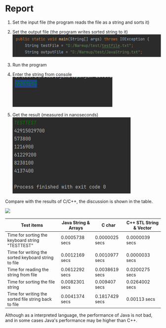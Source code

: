 # Report

1. Set the input file (the program reads the file as a string and sorts it)
2. Set the output file (the program writes sorted string to it)
   ![image-20220702212209771](./imgs/image-20220702212209771.png)
3. Run the program
4. Enter the string from console
   ![image-20220702212328200](./imgs/image-20220702212328200.png)

5. Get the result (measured in nanoseconds)
   ![image-20220702212413215](./imgs/image-20220702212413215.png)

Compare with the results of C/C++, the discussion is shown in the table.

![](./img/20220418220718.png)

| Test items                                           | Java String & Arrays | C char         | C++ STL String & Vector |
| ---------------------------------------------------- | -------------------- | -------------- | ----------------------- |
| Time for sorting the keyboard string "TESTTEST"      | 0.0005738 secs       | 0.0000025 secs | 0.0000039 secs          |
| Time for writing the sorted keyboard string to file  | 0.0012169 secs       | 0.0010977 secs | 0.0000033 secs          |
| Time for reading the string from file                | 0.0612292 secs       | 0.0038619 secs | 0.0200275 secs          |
| Time for sorting the file string                     | 0.0082301 secs       | 0.009407 secs  | 0.0264002 secs          |
| Time for writing the sorted file string back to file | 0.0041374 secs       | 0.1817429 secs | 0.00113 secs            |

Although as a interpreted language, the performance of Java is not bad, and in some cases Java's performance may be higher than C++.
